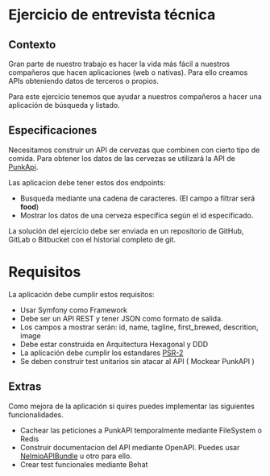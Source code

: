 # Ejercicio de entrevista técnica

## Contexto

Gran parte de nuestro trabajo es hacer la vida más fácil a nuestros compañeros
que hacen aplicaciones (web o nativas). Para ello creamos APIs obteniendo
datos de terceros o propios.

Para este ejercicio tenemos que ayudar a nuestros compañeros a hacer una
aplicación de búsqueda y listado. 

## Especificaciones

Necesitamos construir un API de cervezas que combinen con cierto tipo de comida. Para obtener los datos de las cervezas se utilizará la API de [PunkApi].

Las aplicacion debe tener estos dos endpoints:

- Busqueda mediante una cadena de caracteres. (El campo a filtrar será **food**)
- Mostrar los datos de una cerveza especifica según el id especificado.

La solución del ejercicio debe ser enviada en un repositorio de GitHub, GitLab o Bitbucket con el historial completo de git.

# Requisitos

La aplicación debe cumplir estos requisitos:

- Usar Symfony como Framework
- Debe ser un API REST y tener JSON como formato de salida.
- Los campos a mostrar serán: id, name, tagline, first_brewed, descrition, image
- Debe estar construida en Arquitectura Hexagonal y DDD
- La aplicación debe cumplir los estandares [PSR-2]
- Se deben construir test unitarios sin atacar al API ( Mockear PunkAPI )

## Extras

Como mejora de la aplicación si quires puedes implementar las siguientes funcionalidades.

- Cachear las peticiones a PunkAPI temporalmente mediante FileSystem o Redis
- Construir documentacion del API mediante OpenAPI. Puedes usar [NelmioAPIBundle] u otro para ello.
- Crear test funcionales mediante Behat 


[PunkApi]: https://punkapi.com/documentation/v2
[NelmioAPIBundle]: https://symfony.com/bundles/NelmioApiDocBundle/current/index.html
[PSR-2]: http://www.php-fig.org/psr/psr-2/
